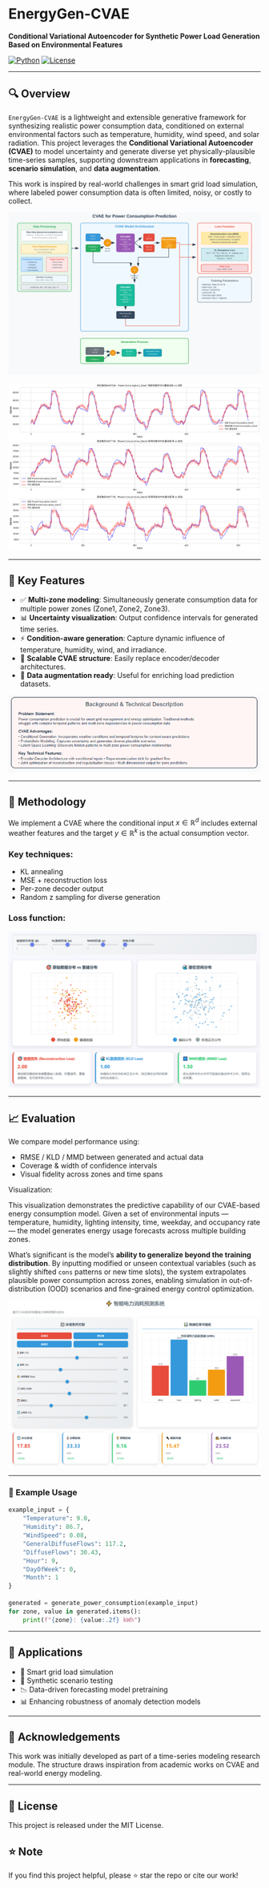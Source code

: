# EnergyGen-CVAE

**Conditional Variational Autoencoder for Synthetic Power Load Generation Based on Environmental Features**

[![Python](https://img.shields.io/badge/python-3.10%2B-blue)](https://www.python.org/)
[![License](https://img.shields.io/badge/license-MIT-green.svg)](LICENSE)

---

## 🔍 Overview

`EnergyGen-CVAE` is a lightweight and extensible generative framework for synthesizing realistic power consumption data, conditioned on external environmental factors such as temperature, humidity, wind speed, and solar radiation. This project leverages the **Conditional Variational Autoencoder (CVAE)** to model uncertainty and generate diverse yet physically-plausible time-series samples, supporting downstream applications in **forecasting**, **scenario simulation**, and **data augmentation**.

This work is inspired by real-world challenges in smart grid load simulation, where labeled power consumption data is often limited, noisy, or costly to collect.

![what_we_do](./assets/cvae_architecture_diagram.svg)

![8cafc92ce67384a64dc33254065d8f4](./assets/8cafc92ce67384a64dc33254065d8f4.png)

---

## 📌 Key Features

- ✅ **Multi-zone modeling**: Simultaneously generate consumption data for multiple power zones (Zone1, Zone2, Zone3).
- 📊 **Uncertainty visualization**: Output confidence intervals for generated time series.
- ⚡ **Condition-aware generation**: Capture dynamic influence of temperature, humidity, wind, and irradiance.
- 🧠 **Scalable CVAE structure**: Easily replace encoder/decoder architectures.
- 🔁 **Data augmentation ready**: Useful for enriching load prediction datasets.

![7bfebf08824bd51932bf9918011a4e0](./assets/7bfebf08824bd51932bf9918011a4e0.png)


---

## 🧠 Methodology

We implement a CVAE where the conditional input $x \in \mathbb{R}^d$ includes external weather features and the target $y \in \mathbb{R}^k$ is the actual consumption vector.

### Key techniques:

* KL annealing
* MSE + reconstruction loss
* Per-zone decoder output
* Random z sampling for diverse generation

### Loss function:

![image-20250713235656107](./assets/image-20250713235656107.png)

---

## 📈 Evaluation

We compare model performance using:

* RMSE / KLD / MMD between generated and actual data
* Coverage & width of confidence intervals
* Visual fidelity across zones and time spans

Visualization:

This visualization demonstrates the predictive capability of our CVAE-based energy consumption model. Given a set of environmental inputs — temperature, humidity, lighting intensity, time, weekday, and occupancy rate — the model generates energy usage forecasts across multiple building zones.

What’s significant is the model’s **ability to generalize beyond the training distribution**. By inputting modified or unseen contextual variables (such as slightly shifted `cons` patterns or new time slots), the system extrapolates plausible power consumption across zones, enabling simulation in out-of-distribution (OOD) scenarios and fine-grained energy control optimization.

![image-20250713235900865](./assets/image-20250713235900865.png)

---

### 🧪 Example Usage

```python
example_input = {
    "Temperature": 9.0,
    "Humidity": 86.7,
    "WindSpeed": 0.08,
    "GeneralDiffuseFlows": 117.2,
    "DiffuseFlows": 30.43,
    "Hour": 9,
    "DayOfWeek": 0,
    "Month": 1
}

generated = generate_power_consumption(example_input)
for zone, value in generated.items():
    print(f"{zone}: {value:.2f} kWh")

```

---

## 💼 Applications

* 🔌 Smart grid load simulation
* 🧪 Synthetic scenario testing
* 📉 Data-driven forecasting model pretraining
* 📊 Enhancing robustness of anomaly detection models

---

## 🤝 Acknowledgements

This work was initially developed as part of a time-series modeling research module. The structure draws inspiration from academic works on CVAE and real-world energy modeling.

---

## 📄 License

This project is released under the MIT License.

## ⭐️ Note
If you find this project helpful, please ⭐️ star the repo or cite our work!
